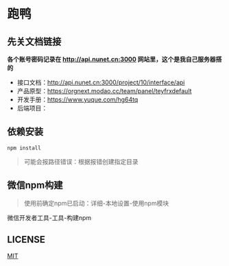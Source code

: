 # 跑鸭

## 先关文档链接
**各个账号密码记录在 http://api.nunet.cn:3000 网站里，这个是我自己服务器搭的**

- 接口文档：http://api.nunet.cn:3000/project/10/interface/api 
- 产品原型：https://orgnext.modao.cc/team/panel/teyfrxdefault
- 开发手册：https://www.yuque.com/hg64tq
- 后端项目：

## 依赖安装
```
npm install
```
> 可能会报路径错误：根据报错创建指定目录

## 微信npm构建
> 使用前确定npm已启动：详细-本地设置-使用npm模块

微信开发者工具-工具-构建npm


## LICENSE

[MIT](LICENSE)
